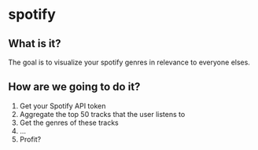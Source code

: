 # spotify


## What is it?

The goal is to visualize your spotify genres in relevance to everyone elses.

## How are we going to do it?

1. Get your Spotify API token
2. Aggregate the top 50 tracks that the user listens to
3. Get the genres of these tracks
4. ...
5. Profit?
